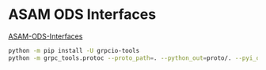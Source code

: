 # ASAM ODS Interfaces

[ASAM-ODS-Interfaces](https://github.com/asam-ev/ASAM-ODS-Interfaces.git)

``` sh
python -m pip install -U grpcio-tools
python -m grpc_tools.protoc --proto_path=. --python_out=proto/. --pyi_out=proto/. *.proto
```